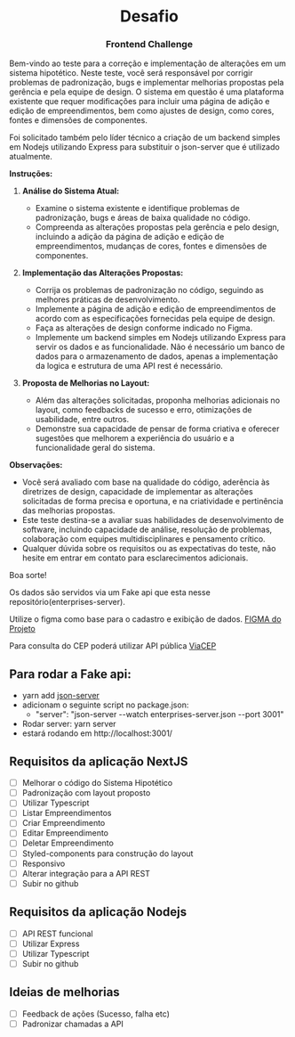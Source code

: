 <h1 align="center">
   Desafio
  
<br>
<h3 align="center">
Frontend Challenge
   
<br>
</h3>
</h1>

Bem-vindo ao teste para a correção e implementação de alterações em um sistema hipotético. Neste teste, você será responsável por corrigir problemas de padronização, bugs e implementar melhorias propostas pela gerência e pela equipe de design. O sistema em questão é uma plataforma existente que requer modificações para incluir uma página de adição e edição de empreendimentos, bem como ajustes de design, como cores, fontes e dimensões de componentes.

Foi solicitado também pelo líder técnico a criação de um backend simples em Nodejs utilizando Express para substituir o json-server que é utilizado atualmente. 

**Instruções:**

1. **Análise do Sistema Atual:**
   - Examine o sistema existente e identifique problemas de padronização, bugs e áreas de baixa qualidade no código.
   - Compreenda as alterações propostas pela gerência e pelo design, incluindo a adição da página de adição e edição de empreendimentos, mudanças de cores, fontes e dimensões de componentes.

2. **Implementação das Alterações Propostas:**
   - Corrija os problemas de padronização no código, seguindo as melhores práticas de desenvolvimento.
   - Implemente a página de adição e edição de empreendimentos de acordo com as especificações fornecidas pela equipe de design.
   - Faça as alterações de design conforme indicado no Figma.
   - Implemente um backend simples em Nodejs utilizando Express para servir os dados e as funcionalidade. Não é necessário um banco de dados para o armazenamento de dados, apenas a implementação da logica e estrutura de uma API rest é necessário.

3. **Proposta de Melhorias no Layout:**
   - Além das alterações solicitadas, proponha melhorias adicionais no layout, como feedbacks de sucesso e erro, otimizações de usabilidade, entre outros.
   - Demonstre sua capacidade de pensar de forma criativa e oferecer sugestões que melhorem a experiência do usuário e a funcionalidade geral do sistema.

**Observações:**
   - Você será avaliado com base na qualidade do código, aderência às diretrizes de design, capacidade de implementar as alterações solicitadas de forma precisa e oportuna, e na criatividade e pertinência das melhorias propostas.
   - Este teste destina-se a avaliar suas habilidades de desenvolvimento de software, incluindo capacidade de análise, resolução de problemas, colaboração com equipes multidisciplinares e pensamento crítico.
   - Qualquer dúvida sobre os requisitos ou as expectativas do teste, não hesite em entrar em contato para esclarecimentos adicionais.

Boa sorte!

Os dados são servidos via um Fake api que esta nesse repositório(enterprises-server).

Utilize o figma como base para o cadastro e exibição de dados. [FIGMA do Projeto](https://www.figma.com/file/WTRPWhuCj2hLPjIWVepKkw/Desafio-3.0?type=design&node-id=0%3A551&mode=dev&t=lf66gdpZecAZiwTG-1) 

Para consulta do CEP poderá utilizar API pública [ViaCEP](https://viacep.com.br/)

## Para rodar a Fake api: 
  - yarn add [json-server](https://www.npmjs.com/package/json-server)
  - adicionam o seguinte script no package.json:
    - "server": "json-server --watch enterprises-server.json --port 3001"
  - Rodar server: yarn server
  - estará rodando em http://localhost:3001/

## Requisitos da aplicação NextJS
- [ ] Melhorar o código do Sistema Hipotético
- [ ] Padronização com layout proposto
- [ ] Utilizar Typescript
- [ ] Listar Empreendimentos
- [ ] Criar Empreendimento
- [ ] Editar Empreendimento
- [ ] Deletar Empreendimento
- [ ] Styled-components para construção do layout 
- [ ] Responsivo
- [ ] Alterar integração para a API REST
- [ ] Subir no github

## Requisitos da aplicação Nodejs
- [ ] API REST funcional
- [ ] Utilizar Express
- [ ] Utilizar Typescript
- [ ] Subir no github

## Ideias de melhorias
- [ ] Feedback de ações (Sucesso, falha etc)
- [ ] Padronizar chamadas a API
